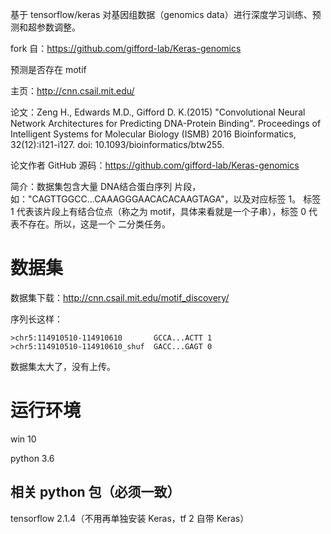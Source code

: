 基于 tensorflow/keras 对基因组数据（genomics data）进行深度学习训练、预测和超参数调整。

fork 自：https://github.com/gifford-lab/Keras-genomics

预测是否存在 motif

主页：http://cnn.csail.mit.edu/

论文：Zeng H., Edwards M.D., Gifford D. K.(2015) "Convolutional Neural Network Architectures for Predicting DNA-Protein Binding".
Proceedings of Intelligent Systems for Molecular Biology (ISMB) 2016
Bioinformatics, 32(12):i121-i127. doi: 10.1093/bioinformatics/btw255.

论文作者 GitHub 源码：https://github.com/gifford-lab/Keras-genomics

简介：数据集包含大量 DNA结合蛋白序列 片段，如："CAGTTGGCC...CAAAGGGAACACACAAGTAGA"，以及对应标签 1。
标签 1 代表该片段上有结合位点（称之为 motif，具体来看就是一个子串），标签 0 代表不存在。所以，这是一个
二分类任务。

# 数据集

数据集下载：http://cnn.csail.mit.edu/motif_discovery/

序列长这样：
```
>chr5:114910510-114910610 		GCCA...ACTT 1
>chr5:114910510-114910610_shuf 	GACC...GAGT 0
```

数据集太大了，没有上传。

# 运行环境
win 10

python 3.6

## 相关 python 包（必须一致）
tensorflow 2.1.4（不用再单独安装 Keras，tf 2 自带 Keras）


